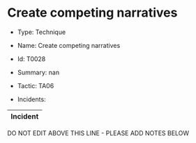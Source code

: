# Create competing narratives

* Type: Technique

* Name: Create competing narratives

* Id: T0028

* Summary: nan

* Tactic: TA06

* Incidents:

| Incident |
| --------- |


DO NOT EDIT ABOVE THIS LINE - PLEASE ADD NOTES BELOW